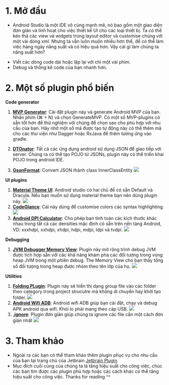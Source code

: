 # 1. Mở đầu
- Android Studio là một IDE vô cùng mạnh mẽ, nó bao gồm một giao diện đơn giản và linh hoạt cho việc thiết kế UI cho các loại thiết bị. Ta có thể kéo thả các view và widgets trong layout editor và customise chúng với một vài dòng xml. Nhưng ta vẫn luôn muốn nhiều hơn thế, để có thể làm việc hàng ngày năng suất và có hiệu quả hơn.
 Vậy cái gì làm chúng ta năng suất hơn?
* Viết các dòng code dài hoặc lặp lại với chỉ một vài phím.
* Debug và thống kê code của bạn nhanh hơn.

# 2. Một số plugin phổ biến
**Code generator**

1. **[MVP Generator](https://plugins.jetbrains.com/plugin/9784-generate-m-v-p-code)**:
Cài đặt plugin này và generate Android MVP của bạn. Nhấn phím (⌘ + N) và chọn GenerateMVP. Có một số MVP-plugins có sẵn tốt hơn để thử nghiệm với chúng để chọn sao cho phù hợp với nhu cầu của bạn. Hãy nhớ một số mã được tạo tự động này có thể thêm mã cho các thư viện như Dagger hoặc RxJava để thêm tương ứng vào gradle.

2. **[DTOnator](https://github.com/nvinayshetty/DTOnator)**:
Tất cả các ứng dụng android sử dụng JSON để giao tiếp với server. Chúng ra có thể tạo POJO từ JSONs, plugin này có thể triển khai POJO trong android IDE.

3. **[GsonFormat](https://plugins.jetbrains.com/plugin/7654-gsonformat)**:
Convert JSON thành class InnerClassEntity
![](https://plugins.jetbrains.com/files/7654/screenshot_15729.png)

**UI plugins**
1. **[Material Theme UI](https://plugins.jetbrains.com/plugin/8006-material-theme-ui)**: 
Android studio có hai chủ đề có sẵn Default và Dracula. Nếu bạn muốn sử dụng material theme bạn nên dùng plugin này.
![](https://plugins.jetbrains.com/files/8006/screenshot_17529.png)
2.  **[CodeGlance](https://github.com/Vektah/CodeGlance)**: Cái này dùng để customise colors các syntax highlighting.
![](https://camo.githubusercontent.com/d25bcf62d90bfee3308428a4836afe32d347934d/68747470733a2f2f7261772e6769746875622e636f6d2f56656b7461682f436f6465476c616e63652f6d61737465722f7075622f6578616d706c652e706e67)
3. **[Android DPI Calculator](https://plugins.jetbrains.com/plugin/7832-android-dpi-calculator)**: 
Cho phép bạn tính toán các kích thước khác nhau trong tất cả các densities mặc định có sẵn trên nền tảng Android, VD: xxxhdpi, xxhdpi, xhdpi, hdpi, mdpi, ldpi và tvdpi.
![](https://plugins.jetbrains.com/files/7832/screenshot_15115.png)

**Debugging**
1. **[JVM Debugger Memory View](https://plugins.jetbrains.com/plugin/8537-jvm-debugger-memory-view)**: 
Plugin này mở rộng trình debug JVM được tích hợp sẵn với các khả năng khám phá các đối tượng trong vùng heap JVM trong một phiên debug. The Memory View cho bạn thấy tổng số đối tượng trong heap được nhóm theo tên lớp của họ.
![](https://plugins.jetbrains.com/files/8537/screenshot_16351.png)

**Utilities**
1. **[Folding PLugin](https://github.com/dmytrodanylyk/folding-plugin)**: Plugin này sẽ hiển thị dạng group file vào các folder theo category trong project strucutre mà không di chuyển hay khởi tạo folder.
![](https://github.com/dmytrodanylyk/folding-plugin/raw/master/screenshots/Preview.png)
2. **[Android Wifi ADB](https://github.com/pedrovgs/AndroidWiFiADB)**: Android wifi ADB giúp bạn cài đặt, chạy và debug APK android qua wifi. Khỏi lo phải mang theo cáp USB.
![](https://github.com/pedrovgs/AndroidWiFiADB/raw/master/art/android_devices_window.png)
3. **[.ignore](https://plugins.jetbrains.com/plugin/7495--ignore)**:
Plugin đơn giản giúp chúng ta ignore các file cần một cách đơn giản nhất
![](https://plugins.jetbrains.com/files/7495/screenshot_14959.png)

# 3. Tham khảo
- Ngoài ra các bạn có thể tham khảo thêm plugin phục vụ cho nhu cầu của bạn tại trang chủ của Jetbrain
[Jetbrain Plugin](https://plugins.jetbrains.com/androidstudio)
- Mục đích cuối cùng của chúng ta là tăng hiệu suất cho công việc, chúc các bạn tìm được các plugin phù hợp hoặc các cách khác có thể tăng hiệu suất cho công việc. Thanks for reading ^^